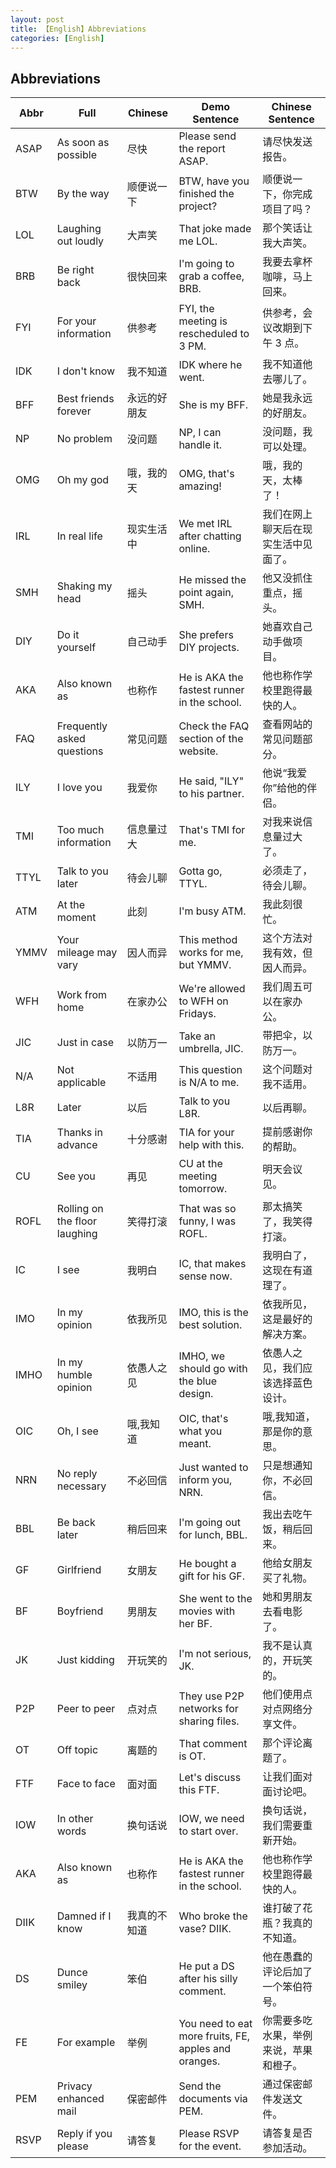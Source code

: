 ```yaml
---
layout: post
title: 【English】Abbreviations
categories: [English]
---
```


## Abbreviations

| Abbr | Full                          | Chinese      | Demo Sentence                                        | Chinese Sentence                       |
| ---- | ----------------------------- | ------------ | ---------------------------------------------------- | -------------------------------------- |
| ASAP | As soon as possible           | 尽快         | Please send the report ASAP.                         | 请尽快发送报告。                       |
| BTW  | By the way                    | 顺便说一下   | BTW, have you finished the project?                  | 顺便说一下，你完成项目了吗？           |
| LOL  | Laughing out loudly           | 大声笑       | That joke made me LOL.                               | 那个笑话让我大声笑。                   |
| BRB  | Be right back                 | 很快回来     | I'm going to grab a coffee, BRB.                     | 我要去拿杯咖啡，马上回来。             |
| FYI  | For your information          | 供参考       | FYI, the meeting is rescheduled to 3 PM.             | 供参考，会议改期到下午 3 点。          |
| IDK  | I don't know                  | 我不知道     | IDK where he went.                                   | 我不知道他去哪儿了。                   |
| BFF  | Best friends forever          | 永远的好朋友 | She is my BFF.                                       | 她是我永远的好朋友。                   |
| NP   | No problem                    | 没问题       | NP, I can handle it.                                 | 没问题，我可以处理。                   |
| OMG  | Oh my god                     | 哦，我的天   | OMG, that's amazing!                                 | 哦，我的天，太棒了！                   |
| IRL  | In real life                  | 现实生活中   | We met IRL after chatting online.                    | 我们在网上聊天后在现实生活中见面了。   |
| SMH  | Shaking my head               | 摇头         | He missed the point again, SMH.                      | 他又没抓住重点，摇头。                 |
| DIY  | Do it yourself                | 自己动手     | She prefers DIY projects.                            | 她喜欢自己动手做项目。                 |
| AKA  | Also known as                 | 也称作       | He is AKA the fastest runner in the school.          | 他也称作学校里跑得最快的人。           |
| FAQ  | Frequently asked questions    | 常见问题     | Check the FAQ section of the website.                | 查看网站的常见问题部分。               |
| ILY  | I love you                    | 我爱你       | He said, "ILY" to his partner.                       | 他说“我爱你”给他的伴侣。               |
| TMI  | Too much information          | 信息量过大   | That's TMI for me.                                   | 对我来说信息量过大了。                 |
| TTYL | Talk to you later             | 待会儿聊     | Gotta go, TTYL.                                      | 必须走了，待会儿聊。                   |
| ATM  | At the moment                 | 此刻         | I'm busy ATM.                                        | 我此刻很忙。                           |
| YMMV | Your mileage may vary         | 因人而异     | This method works for me, but YMMV.                  | 这个方法对我有效，但因人而异。         |
| WFH  | Work from home                | 在家办公     | We're allowed to WFH on Fridays.                     | 我们周五可以在家办公。                 |
| JIC  | Just in case                  | 以防万一     | Take an umbrella, JIC.                               | 带把伞，以防万一。                     |
| N/A  | Not applicable                | 不适用       | This question is N/A to me.                          | 这个问题对我不适用。                   |
| L8R  | Later                         | 以后         | Talk to you L8R.                                     | 以后再聊。                             |
| TIA  | Thanks in advance             | 十分感谢     | TIA for your help with this.                         | 提前感谢你的帮助。                     |
| CU   | See you                       | 再见         | CU at the meeting tomorrow.                          | 明天会议见。                           |
| ROFL | Rolling on the floor laughing | 笑得打滚     | That was so funny, I was ROFL.                       | 那太搞笑了，我笑得打滚。               |
| IC   | I see                         | 我明白       | IC, that makes sense now.                            | 我明白了，这现在有道理了。             |
| IMO  | In my opinion                 | 依我所见     | IMO, this is the best solution.                      | 依我所见，这是最好的解决方案。         |
| IMHO | In my humble opinion          | 依愚人之见   | IMHO, we should go with the blue design.             | 依愚人之见，我们应该选择蓝色设计。     |
| OIC  | Oh, I see                     | 哦,我知道    | OIC, that's what you meant.                          | 哦,我知道，那是你的意思。              |
| NRN  | No reply necessary            | 不必回信     | Just wanted to inform you, NRN.                      | 只是想通知你，不必回信。               |
| BBL  | Be back later                 | 稍后回来     | I'm going out for lunch, BBL.                        | 我出去吃午饭，稍后回来。               |
| GF   | Girlfriend                    | 女朋友       | He bought a gift for his GF.                         | 他给女朋友买了礼物。                   |
| BF   | Boyfriend                     | 男朋友       | She went to the movies with her BF.                  | 她和男朋友去看电影了。                 |
| JK   | Just kidding                  | 开玩笑的     | I'm not serious, JK.                                 | 我不是认真的，开玩笑的。               |
| P2P  | Peer to peer                  | 点对点       | They use P2P networks for sharing files.             | 他们使用点对点网络分享文件。           |
| OT   | Off topic                     | 离题的       | That comment is OT.                                  | 那个评论离题了。                       |
| FTF  | Face to face                  | 面对面       | Let's discuss this FTF.                              | 让我们面对面讨论吧。                   |
| IOW  | In other words                | 换句话说     | IOW, we need to start over.                          | 换句话说，我们需要重新开始。           |
| AKA  | Also known as                 | 也称作       | He is AKA the fastest runner in the school.          | 他也称作学校里跑得最快的人。           |
| DIIK | Damned if I know              | 我真的不知道 | Who broke the vase? DIIK.                            | 谁打破了花瓶？我真的不知道。           |
| DS   | Dunce smiley                  | 笨伯         | He put a DS after his silly comment.                 | 他在愚蠢的评论后加了一个笨伯符号。     |
| FE   | For example                   | 举例         | You need to eat more fruits, FE, apples and oranges. | 你需要多吃水果，举例来说，苹果和橙子。 |
| PEM  | Privacy enhanced mail         | 保密邮件     | Send the documents via PEM.                          | 通过保密邮件发送文件。                 |
| RSVP | Reply if you please           | 请答复       | Please RSVP for the event.                           | 请答复是否参加活动。                   |
